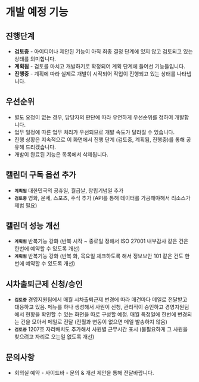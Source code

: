 # 개발 예정 기능

## 진행단계

- **검토중** - 아이디어나 제안된 기능이 아직 최종 결정 단계에 있지 않고 검토되고 있는 상태를 의미합니다.
- **계획됨** - 검토를 마치고 개발하기로 확정되어 계획 단계에 들어선 기능들입니다. 
- **진행중** - 계획에 따라 실제로 개발이 시작되어 작업이 진행되고 있는 상태를 나타냅니다.

## 우선순위

- 별도 요청이 없는 경우, 담당자의 판단에 따라 유연하게 우선순위를 정하여 개발합니다.
- 업무 일정에 따른 업무 처리가 우선되므로 개발 속도가 달라질 수 있습니다.
- 진행 상황은 지속적으로 이 화면에서 진행 단계 (검토중, 계획됨, 진행중)를 통해 공유해 드리겠습니다.
- 개발이 완료된 기능은 목록에서 삭제됩니다.

## 캘린더 구독 옵션 추가

- **`계획됨`** 대한민국의 공휴일, 월급날, 창립기념일 추가
- **`검토중`** 영화, 운세, 스포츠, 주식 추가 (API를 통해 데이터를 가공해야해서 리소스가 제법 필요)

## 캘린더 성능 개선

- **`계획됨`** 반복기능 강화 (반복 시작 ~ 종료일 정해서 ISO 27001 내부감사 같은 건은 한번에 예약할 수 있도록 개선)
- **`계획됨`** 반복기능 강화 (반복 화, 목요일 체크하도록 해서 정보보안 101 같은 건도 한번에 예약할 수 있도록 개선)

## 시차출퇴근제 신청/승인 

- **`검토중`** 경영지원팀에서 매월 시차출퇴근제 변경에 따라 매건마다 메일로 전달받고 대응하고 있음. 메뉴를 하나 생성해서 사원이 신청, 관리직이 승인하고 경영지원팀에서 현황을 확인할 수 있는 화면을 따로 구성할 예정. 매월 특정일에 한번에 변경되는 건을 모아서 메일로 전달 (전월과 변동이 없으면 메일 발송하지 않음)
- **`검토중`** 1207호 자리배치도 추가해서 사원별 근무시간 표시 (불필요하게 그 사원을 찾으려고 자리로 오는일 없도록 개선)

## 문의사항 
- 회의실 예약 - 사이드바 - 문의 & 개선 제안을 통해 전달바랍니다. 
